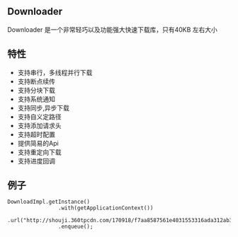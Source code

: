 ## Downloader
Downloader 是一个非常轻巧以及功能强大快速下载库，只有40KB 左右大小

## 特性

 * 支持串行，多线程并行下载
* 支持断点续传
* 支持分块下载
* 支持系统通知
* 支持同步,异步下载
* 支持自义定路径
* 支持添加请求头
* 支持超时配置
* 提供简易的Api
* 支持重定向下载
* 支持进度回调


## 例子

```
DownloadImpl.getInstance()
                .with(getApplicationContext())
                .url("http://shouji.360tpcdn.com/170918/f7aa8587561e4031553316ada312ab38/com.tencent.qqlive_13049.apk")
                .enqueue();
```